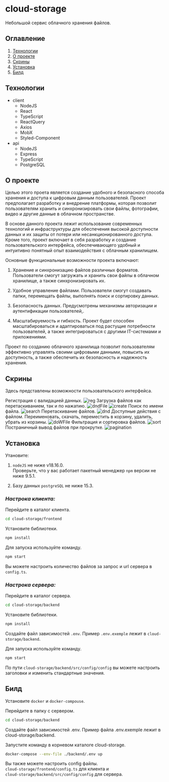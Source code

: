 # **cloud-storage**

Небольшой сервис облачного хранения файлов.

## **Оглавление**

1. [Технологии](#технологии)
2. [О проекте](#о-проекте)
3. [Скрины](#скрины)
4. [Установка](#установка)
5. [Билд](#билд)

## **Технологии**

- client
  - NodeJS
  - React
  - TypeScript
  - ReactQuery
  - Axios
  - MobX
  - Styled-Component
- api
  - NodeJS
  - Express
  - TypeScript
  - PostgreSQL

## **О проекте**

Целью этого проета является создание удобного и безопасного способа хранения и доступа к цифровым данным пользователей. Проект предполагает разработку и внедрение платформы, которая позволит пользователям хранить и синхронизировать свои файлы, фотографии, видео и другие данные в облачном пространстве.

В основе данного проекта лежит использование современных технологий и инфраструктуры для обеспечения высокой доступности данных и их защиты от потери или несанкционированного доступа. Кроме того, проект включает в себя разработку и создание пользовательского интерфейса, обеспечивающего удобный и интуитивно понятный опыт взаимодействия с облачным хранилищем.

Основные функциональные возможности проекта включают:

1. Хранение и синхронизацию файлов различных форматов. Пользователи смогут загружать и хранить свои файлы в облачном хранилище, а также синхронизировать их.

2. Удобное управление файлами. Пользователи смогут создавать папки, перемещать файлы, выполнять поиск и сортировку данных.

3. Безопасность данных. Предусмотрены механизмы авторизации и аутентификации пользователей,.

4. Масштабируемость и гибкость. Проект будет способен масштабироваться и адаптироваться под растущие потребности пользователей, а также интегрироваться с другими IT-системами и приложениями.

Проект по созданию облачного хранилища позволит пользователям эффективно управлять своими цифровыми данными, повысить их доступность, а также обеспечить их безопасность и надежность хранения.

## **Скрины**

Здесь представлены возможности пользовательского интерфейса.

Регистрация с валидацией данных.
![reg](https://github.com/Malarit/cloud-storage/blob/main/images/reg.gif)
Загрузка файлов как перетаскиванием, так и по нажатию.
![dndFile](https://github.com/Malarit/cloud-storage/blob/main/images/dndFile.gif)
![create](https://github.com/Malarit/cloud-storage/blob/main/images/create.gif)
Поиск по имени файла.
![search](https://github.com/Malarit/cloud-storage/blob/main/images/search.gif)
Перетаскивание файлов.
![dnd](https://github.com/Malarit/cloud-storage/blob/main/images/dnd.gif)
Доступные действия с файлом. Переименовать, скачать, переместить в корзину, удалить, убрать из корзины.
![doWFile](https://github.com/Malarit/cloud-storage/blob/main/images/doWFile.gif)
Фильтрация и сортировка файлов.
![sort](https://github.com/Malarit/cloud-storage/blob/main/images/sort.gif)
Постраничный вывод файлов при прокрутке.
![pagination](https://github.com/Malarit/cloud-storage/blob/main/images/pagination.gif)

## **Установка**

Утановите:

1. `nodeJS` не ниже v18.16.0.  
   Проверьте, что у вас работает пакетный менеджер `npm` версии не ниже 9.5.1.

2. Базу данных `postgreSQL` не ниже 15.3.

### **_Настрока клиента:_**

Перейдите в каталог клиента.

```bash
cd cloud-storage/frontend
```

Установите библиотеки.

```bash
npm install
```

Для запуска используйте команду.

```bash
npm start
```

Вы можете настроить количество файлов за запрос и url сервера в `config.ts`.

### **_Настрока сервера:_**

Перейдите в каталог сервера.

```bash
cd cloud-storage/backend
```

Установите библиотеки.

```bash
npm install
```

Создайте файл зависимостей `.env`. Пример `.env.exemple` лежит в `cloud-storage/backend`.

Для запуска используйте команду.

```bash
npm start
```

По пути `cloud-storage/backend/src/config/config` вы можете настроить заголовки и изменить стандартные значения.

## **Билд**

Установите `docker` и `docker-compouse`.

Перейдите в папку с сервером.

```bash
cd cloud-storage/backend
```

Создайте файл зависимостей .env. Пример файла .env.exemple лежит в cloud-storage/backend.

Запустите команду в корневом каталоге cloud-storage.

```bash
docker-compose --env-file ./backend/.env up
```

Вы также можете настроить config файлы.  
`cloud-storage/frontend/config.ts` для клиента и  
`cloud-storage/backend/src/config/config` для сервера.
